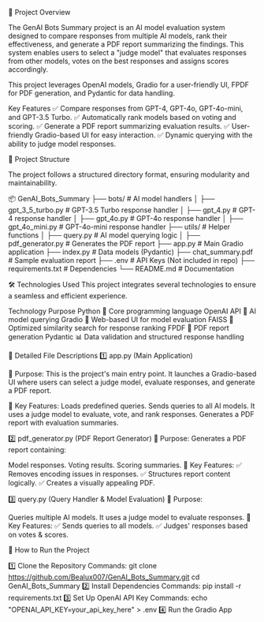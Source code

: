 📌 Project Overview

The GenAI Bots Summary project is an AI model evaluation system designed to compare responses from multiple AI models, rank their effectiveness, and generate a PDF report summarizing the findings. This system enables users to select a "judge model" that evaluates responses from other models, votes on the best responses and assigns scores accordingly.

This project leverages OpenAI models, Gradio for a user-friendly UI, FPDF for PDF generation, and Pydantic for data handling.

Key Features
✅ Compare responses from GPT-4, GPT-4o, GPT-4o-mini, and GPT-3.5 Turbo.
✅ Automatically rank models based on voting and scoring.
✅ Generate a PDF report summarizing evaluation results.
✅ User-friendly Gradio-based UI for easy interaction.
✅ Dynamic querying with the ability to judge model responses.


📂 Project Structure

The project follows a structured directory format, ensuring modularity and maintainability.

📦 GenAI_Bots_Summary
├── bots/                 # AI model handlers
│   ├── gpt_3_5_turbo.py  # GPT-3.5 Turbo response handler
│   ├── gpt_4.py          # GPT-4 response handler
│   ├── gpt_4o.py         # GPT-4o response handler
│   ├── gpt_4o_mini.py    # GPT-4o-mini response handler
├── utils/                # Helper functions
│   ├── query.py          # AI model querying logic
│   ├── pdf_generator.py  # Generates the PDF report
├── app.py                # Main Gradio application
├── index.py              # Data models (Pydantic)
├── chat_summary.pdf      # Sample evaluation report
├── .env                  # API Keys (Not included in repo)
├── requirements.txt      # Dependencies
└── README.md             # Documentation


🛠 Technologies Used
This project integrates several technologies to ensure a seamless and efficient experience.

Technology	Purpose
Python 🐍	Core programming language
OpenAI API 🤖	AI model querying
Gradio 🎨	Web-based UI for model evaluation
FAISS 🚀	Optimized similarity search for response ranking
FPDF 📄	PDF report generation
Pydantic 📊	Data validation and structured response handling


📂 Detailed File Descriptions
1️⃣ app.py (Main Application)

📌 Purpose:
This is the project's main entry point. It launches a Gradio-based UI where users can select a judge model, evaluate responses, and generate a PDF report.

📌 Key Features:
Loads predefined queries.
Sends queries to all AI models.
It uses a judge model to evaluate, vote, and rank responses.
Generates a PDF report with evaluation summaries.

2️⃣ pdf_generator.py (PDF Report Generator)
📌 Purpose:
Generates a PDF report containing:

Model responses.
Voting results.
Scoring summaries.
📌 Key Features:
✅ Removes encoding issues in responses.
✅ Structures report content logically.
✅ Creates a visually appealing PDF.


3️⃣ query.py (Query Handler & Model Evaluation)
📌 Purpose:

Queries multiple AI models.
It uses a judge model to evaluate responses.
📌 Key Features:
✅ Sends queries to all models.
✅ Judges' responses based on votes & scores.


🚀 How to Run the Project

1️⃣ Clone the Repository
Commands:
git clone https://github.com/Bealux007/GenAI_Bots_Summary.git
cd GenAI_Bots_Summary
2️⃣ Install Dependencies
Commands:
pip install -r requirements.txt
3️⃣ Set Up OpenAI API Key
Commands:
echo "OPENAI_API_KEY=your_api_key_here" > .env
4️⃣ Run the Gradio App
